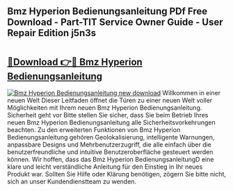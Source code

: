 ## Bmz Hyperion Bedienungsanleitung PDf Free Download - Part-TlT Service Owner Guide - User Repair Edition j5n3s

# <h2><a href="http://df19ln5.blite.top/?on=Bmz+Hyperion+Bedienungsanleitung">🔗Download 👉🔴 Bmz Hyperion Bedienungsanleitung</a></h2>

[![Bmz Hyperion Bedienungsanleitung new download](https://i.imgur.com/lujVjoI.png)](http://df19ln5.blite.top/?on=Bmz+Hyperion+Bedienungsanleitung)
Willkommen in einer neuen Welt Dieser Leitfaden öffnet die Türen zu einer neuen Welt voller Möglichkeiten mit Ihrem neuen Bmz Hyperion Bedienungsanleitung. Sicherheit geht vor Bitte stellen Sie sicher, dass Sie beim Betrieb Ihres neuen Bmz Hyperion Bedienungsanleitung alle Sicherheitsvorkehrungen beachten. Zu den erweiterten Funktionen von Bmz Hyperion Bedienungsanleitung gehören Geolokalisierung, intelligente Warnungen, anpassbare Designs und Mehrbenutzerzugriff, die alle einfach über die benutzerfreundliche und intuitive Benutzeroberfläche gesteuert werden können. Wir hoffen, dass das Bmz Hyperion BedienungsanleitungD eine klare und leicht verständliche Anleitung für den Einstieg in Ihr neues Produkt war. Sollten Sie Hilfe oder Klärung benötigen, zögern Sie bitte nicht, sich an unser Kundendienstteam zu wenden.
